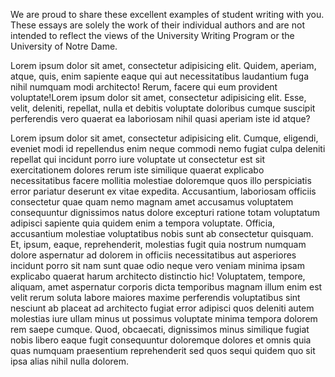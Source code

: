 We are proud to share these excellent examples of student writing with you. These essays are solely the work of their individual authors and are not intended to reflect the views of the University Writing Program or the University of Notre Dame.

Lorem ipsum dolor sit amet, consectetur adipisicing elit. Quidem, aperiam, atque, quis, enim sapiente eaque qui aut necessitatibus laudantium fuga nihil numquam modi architecto! Rerum, facere qui eum provident voluptate!Lorem ipsum dolor sit amet, consectetur adipisicing elit. Esse, velit, deleniti, repellat, nulla et debitis voluptate doloribus cumque suscipit perferendis vero quaerat ea laboriosam nihil quasi aperiam iste id atque?

Lorem ipsum dolor sit amet, consectetur adipisicing elit. Cumque, eligendi, eveniet modi id repellendus enim neque commodi nemo fugiat culpa deleniti repellat qui incidunt porro iure voluptate ut consectetur est sit exercitationem dolores rerum iste similique quaerat explicabo necessitatibus facere mollitia molestiae doloremque quos illo perspiciatis error pariatur deserunt ex vitae expedita. Accusantium, laboriosam officiis consectetur quae quam nemo magnam amet accusamus voluptatem consequuntur dignissimos natus dolore excepturi ratione totam voluptatum adipisci sapiente quia quidem enim a tempora voluptate. Officia, accusantium molestiae voluptatibus nobis sunt ab consectetur quisquam. Et, ipsum, eaque, reprehenderit, molestias fugit quia nostrum numquam dolore aspernatur ad dolorem in officiis necessitatibus aut asperiores incidunt porro sit nam sunt quae odio neque vero veniam minima ipsam explicabo quaerat harum architecto distinctio hic! Voluptatem, tempore, aliquam, amet aspernatur corporis dicta temporibus magnam illum enim est velit rerum soluta labore maiores maxime perferendis voluptatibus sint nesciunt ab placeat ad architecto fugiat error adipisci quos deleniti autem molestias iure ullam minus ut possimus voluptate minima tempora dolorem rem saepe cumque. Quod, obcaecati, dignissimos minus similique fugiat nobis libero eaque fugit consequuntur doloremque dolores et omnis quia quas numquam praesentium reprehenderit sed quos sequi quidem quo sit ipsa alias nihil nulla dolorem.
